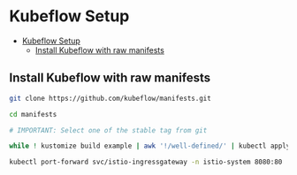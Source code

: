 # Kubeflow Setup

- [Kubeflow Setup](#kubeflow-setup)
  - [Install Kubeflow with raw manifests](#install-kubeflow-with-raw-manifests)


## Install Kubeflow with raw manifests

```bash
git clone https://github.com/kubeflow/manifests.git

cd manifests

# IMPORTANT: Select one of the stable tag from git

while ! kustomize build example | awk '!/well-defined/' | kubectl apply -f -; do echo "Retrying to apply resources"; sleep 10; done

kubectl port-forward svc/istio-ingressgateway -n istio-system 8080:80
```